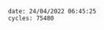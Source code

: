 

                date: 24/04/2022 06:45:25
                cycles: 75480

                         